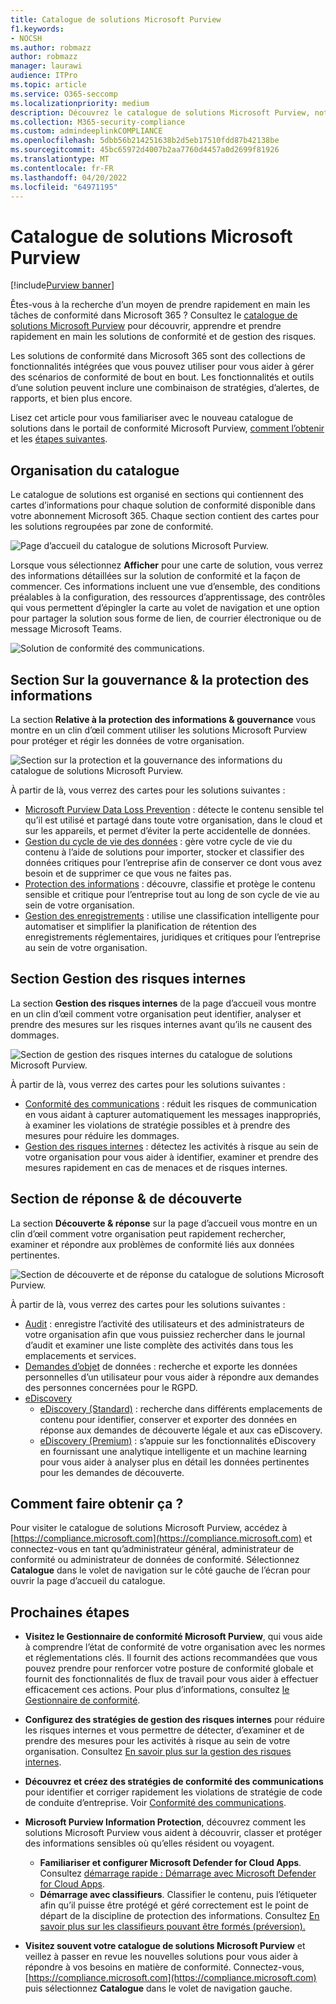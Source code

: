 ```yaml
---
title: Catalogue de solutions Microsoft Purview
f1.keywords:
- NOCSH
ms.author: robmazz
author: robmazz
manager: laurawi
audience: ITPro
ms.topic: article
ms.service: O365-seccomp
ms.localizationpriority: medium
description: Découvrez le catalogue de solutions Microsoft Purview, notamment ce qu’il contient, comment l’obtenir et vos étapes suivantes.
ms.collection: M365-security-compliance
ms.custom: admindeeplinkCOMPLIANCE
ms.openlocfilehash: 5dbb56b214251638b2d5eb17510fdd87b42138be
ms.sourcegitcommit: 45bc65972d4007b2aa7760d4457a0d2699f81926
ms.translationtype: MT
ms.contentlocale: fr-FR
ms.lasthandoff: 04/20/2022
ms.locfileid: "64971195"
---
```

# <a name="microsoft-purview-solution-catalog"></a>Catalogue de solutions Microsoft Purview

[!include[Purview banner](../includes/purview-rebrand-banner.md)]

Êtes-vous à la recherche d’un moyen de prendre rapidement en main les tâches de conformité dans Microsoft 365 ? Consultez le [catalogue de solutions Microsoft Purview](https://compliance.microsoft.com/solutioncatalog) pour découvrir, apprendre et prendre rapidement en main les solutions de conformité et de gestion des risques.

Les solutions de conformité dans Microsoft 365 sont des collections de fonctionnalités intégrées que vous pouvez utiliser pour vous aider à gérer des scénarios de conformité de bout en bout. Les fonctionnalités et outils d’une solution peuvent inclure une combinaison de stratégies, d’alertes, de rapports, et bien plus encore.

Lisez cet article pour vous familiariser avec le nouveau catalogue de solutions dans le portail de conformité Microsoft Purview, [comment l’obtenir](#how-do-i-get-this) et les [étapes suivantes](#next-steps).

## <a name="catalog-organization"></a>Organisation du catalogue

Le catalogue de solutions est organisé en sections qui contiennent des cartes d’informations pour chaque solution de conformité disponible dans votre abonnement Microsoft 365. Chaque section contient des cartes pour les solutions regroupées par zone de conformité.

![Page d’accueil du catalogue de solutions Microsoft Purview.](../media/m365-solution-catalog-home.png)

Lorsque vous sélectionnez **Afficher** pour une carte de solution, vous verrez des informations détaillées sur la solution de conformité et la façon de commencer. Ces informations incluent une vue d’ensemble, des conditions préalables à la configuration, des ressources d’apprentissage, des contrôles qui vous permettent d’épingler la carte au volet de navigation et une option pour partager la solution sous forme de lien, de courrier électronique ou de message Microsoft Teams.

![Solution de conformité des communications.](../media/m365-solution-catalog-communication-compliance.png)

## <a name="information-protection--governance-section"></a>Section Sur la gouvernance & la protection des informations

La section **Relative à la protection des informations & gouvernance** vous montre en un clin d’œil comment utiliser les solutions Microsoft Purview pour protéger et régir les données de votre organisation.

![Section sur la protection et la gouvernance des informations du catalogue de solutions Microsoft Purview.](../media/m365-solution-catalog-information-protection-governance.png)

À partir de là, vous verrez des cartes pour les solutions suivantes :

- [Microsoft Purview Data Loss Prevention](dlp-learn-about-dlp.md) : détecte le contenu sensible tel qu’il est utilisé et partagé dans toute votre organisation, dans le cloud et sur les appareils, et permet d’éviter la perte accidentelle de données.
- [Gestion du cycle de vie des données](manage-data-governance.md) : gère votre cycle de vie du contenu à l’aide de solutions pour importer, stocker et classifier des données critiques pour l’entreprise afin de conserver ce dont vous avez besoin et de supprimer ce que vous ne faites pas.
- [Protection des informations](information-protection.md) : découvre, classifie et protège le contenu sensible et critique pour l’entreprise tout au long de son cycle de vie au sein de votre organisation.
- [Gestion des enregistrements](records-management.md) : utilise une classification intelligente pour automatiser et simplifier la planification de rétention des enregistrements réglementaires, juridiques et critiques pour l’entreprise au sein de votre organisation.

## <a name="insider-risk-management-section"></a>Section Gestion des risques internes

La section **Gestion des risques internes** de la page d’accueil vous montre en un clin d’œil comment votre organisation peut identifier, analyser et prendre des mesures sur les risques internes avant qu’ils ne causent des dommages.

![Section de gestion des risques internes du catalogue de solutions Microsoft Purview.](../media/m365-solution-catalog-insider-risk-management.png)

À partir de là, vous verrez des cartes pour les solutions suivantes :

- [Conformité des communications](communication-compliance.md) : réduit les risques de communication en vous aidant à capturer automatiquement les messages inappropriés, à examiner les violations de stratégie possibles et à prendre des mesures pour réduire les dommages.
- [Gestion des risques internes](insider-risk-management.md) : détectez les activités à risque au sein de votre organisation pour vous aider à identifier, examiner et prendre des mesures rapidement en cas de menaces et de risques internes.

## <a name="discovery--response-section"></a>Section de réponse & de découverte

La section **Découverte & réponse** sur la page d’accueil vous montre en un clin d’œil comment votre organisation peut rapidement rechercher, examiner et répondre aux problèmes de conformité liés aux données pertinentes.

![Section de découverte et de réponse du catalogue de solutions Microsoft Purview.](../media/m365-solution-catalog-discovery-response.png)

À partir de là, vous verrez des cartes pour les solutions suivantes :

- [Audit](search-the-audit-log-in-security-and-compliance.md) : enregistre l’activité des utilisateurs et des administrateurs de votre organisation afin que vous puissiez rechercher dans le journal d’audit et examiner une liste complète des activités dans tous les emplacements et services.
- [Demandes d’objet](/compliance/regulatory/gdpr-manage-gdpr-data-subject-requests-with-the-dsr-case-tool) de données : recherche et exporte les données personnelles d’un utilisateur pour vous aider à répondre aux demandes des personnes concernées pour le RGPD.
- [eDiscovery](manage-legal-investigations.md)
    - [eDiscovery (Standard)](./get-started-core-ediscovery.md) : recherche dans différents emplacements de contenu pour identifier, conserver et exporter des données en réponse aux demandes de découverte légale et aux cas eDiscovery.
    - [eDiscovery (Premium)](overview-ediscovery-20.md) : s’appuie sur les fonctionnalités eDiscovery en fournissant une analytique intelligente et un machine learning pour vous aider à analyser plus en détail les données pertinentes pour les demandes de découverte.

## <a name="how-do-i-get-this"></a>Comment faire obtenir ça ?

Pour visiter le catalogue de solutions Microsoft Purview, accédez à [https://compliance.microsoft.com](https://compliance.microsoft.com) et connectez-vous en tant qu’administrateur général, administrateur de conformité ou administrateur de données de conformité. Sélectionnez **Catalogue** dans le volet de navigation sur le côté gauche de l’écran pour ouvrir la page d’accueil du catalogue.

## <a name="next-steps"></a>Prochaines étapes

- **Visitez le Gestionnaire de conformité Microsoft Purview**, qui vous aide à comprendre l’état de conformité de votre organisation avec les normes et réglementations clés. Il fournit des actions recommandées que vous pouvez prendre pour renforcer votre posture de conformité globale et fournit des fonctionnalités de flux de travail pour vous aider à effectuer efficacement ces actions. Pour plus d’informations, consultez [le Gestionnaire de conformité](compliance-manager.md).

- **Configurez des stratégies de gestion des risques internes** pour réduire les risques internes et vous permettre de détecter, d’examiner et de prendre des mesures pour les activités à risque au sein de votre organisation. Consultez [En savoir plus sur la gestion des risques internes](insider-risk-management.md).

- **Découvrez et créez des stratégies de conformité des communications** pour identifier et corriger rapidement les violations de stratégie de code de conduite d’entreprise. Voir [Conformité des communications](communication-compliance.md).

- **Microsoft Purview Information Protection**, découvrez comment les solutions Microsoft Purview vous aident à découvrir, classer et protéger des informations sensibles où qu’elles résident ou voyagent.
    - **Familiariser et configurer Microsoft Defender for Cloud Apps**. Consultez [démarrage rapide : Démarrage avec Microsoft Defender for Cloud Apps](/cloud-app-security/getting-started-with-cloud-app-security).
    - **Démarrage avec classifieurs**. Classifier le contenu, puis l’étiqueter afin qu’il puisse être protégé et géré correctement est le point de départ de la discipline de protection des informations. Consultez [En savoir plus sur les classifieurs pouvant être formés (préversion).](classifier-learn-about.md)

- **Visitez souvent votre catalogue de solutions Microsoft Purview** et veillez à passer en revue les nouvelles solutions pour vous aider à répondre à vos besoins en matière de conformité. Connectez-vous, [https://compliance.microsoft.com](https://compliance.microsoft.com) puis sélectionnez **Catalogue** dans le volet de navigation gauche.
